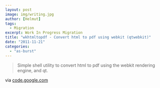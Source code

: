 ```yaml
---
layout: post
image: img/writing.jpg
author: [Helmut]
tags:
  - Migration
excerpt: Work In Progress Migration
title: "wkhtmltopdf - Convert html to pdf using webkit (qtwebkit)"
date: "2011-11-21"
categories: 
  - "as-burst"
---
```


> Simple shell utility to convert html to pdf using the webkit rendering engine, and qt.

via [code.google.com](http://code.google.com/p/wkhtmltopdf/)
